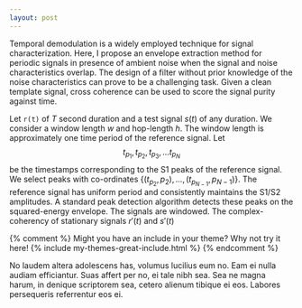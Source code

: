 ```yaml
---
layout: post
---
```


Temporal demodulation is a widely employed technique for signal characterization. Here, I propose an envelope extraction method for periodic signals in presence of ambient noise when the signal and noise characteristics overlap. The design of a filter without prior knowledge of the noise characteristics can prove to be a challenging task. Given a clean template signal, cross coherence can be used to score the signal purity against time.

Let `r(t)` of $T$ second duration and a test signal $s(t)$ of any duration. We consider a window length $w$ and hop-length $h$. The window length is approximately one time period of the reference signal. Let $$ t_{p_1}, t_{p_2}, t_{p_3}, ...  t_{p_N} $$ be the timestamps corresponding to the S1 peaks of the reference signal. We select peaks with co-ordinates $\{ (t_{p_2}, p_2), ..., (t_{p_{N-1}}, p_{N-1}) \}$. The reference signal has uniform period and consistently maintains the S1/S2 amplitudes. A standard peak detection algorithm detects these peaks on the squared-energy envelope. The signals are windowed. The complex-coherency of stationary signals $r'(t)$ and $s'(t)$

{% comment %}
Might you have an include in your theme? Why not try it here!
{% include my-themes-great-include.html %}
{% endcomment %}

No laudem altera adolescens has, volumus lucilius eum no. Eam ei nulla audiam efficiantur. Suas affert per no, ei tale nibh sea. Sea ne magna harum, in denique scriptorem sea, cetero alienum tibique ei eos. Labores persequeris referrentur eos ei.

